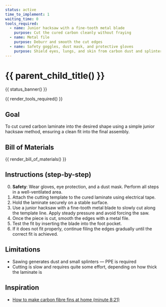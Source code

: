 ```yaml
---
status: active
time_to_implement: 1
waiting_time: 0
tools_required:
  - name: Junior hacksaw with a fine-tooth metal blade
    purpose: Cut the cured carbon cleanly without fraying
  - name: Metal file
    purpose: Deburr and smooth the cut edges
  - name: Safety goggles, dust mask, and protective gloves
    purpose: Shield eyes, lungs, and skin from carbon dust and splinters
---
```

# {{ parent_child_title() }}
{{ status_banner() }}

{{ render_tools_required() }}

## Goal
To cut cured carbon laminate into the desired shape using a simple junior hacksaw method, ensuring a clean fit into the final assembly.

## Bill of Materials

{{ render_bill_of_materials() }}

## Instructions (step-by-step)
0. **Safety**: Wear gloves, eye protection, and a dust mask. Perform all steps in a well-ventilated area.
1. Attach the cutting template to the cured laminate using electrical tape.
2. Hold the laminate securely on a stable surface.
3. Use a junior hacksaw with a fine-tooth metal blade to slowly cut along the template line. Apply steady pressure and avoid forcing the saw.
4. Once the piece is cut, smooth the edges with a metal file.
5. Test the fit by inserting the blade into the foot pocket.
6. If it does not fit properly, continue filing the edges gradually until the correct fit is achieved.

## Limitations
- Sawing generates dust and small splinters — PPE is required
- Cutting is slow and requires quite some effort, depending on how thick the laminate is  

## Inspiration
- [How to make carbon fibre fins at home (minute 8:21)](https://youtu.be/mB1JW75E_7k?si=SxF3T3McjTknNW6e&t=501)
